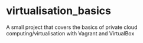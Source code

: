 # virtualisation_basics
A small project that covers the basics of private cloud computing/virtualisation with Vagrant and VirtualBox
